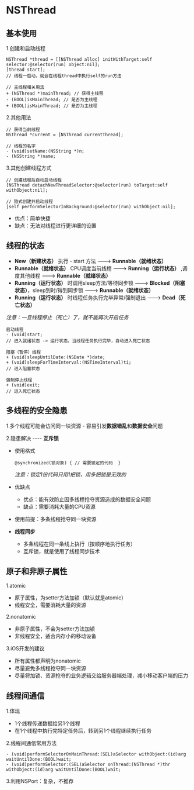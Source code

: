 
# NSThread

## 基本使用


1.创建和启动线程

```objc
NSThread *thread = [[NSThread alloc] initWithTarget:self selector:@selector(run) object:nil];[thread start];// 线程一启动，就会在线程thread中执行self的run方法// 主线程相关用法+ (NSThread *)mainThread; // 获得主线程- (BOOL)isMainThread; // 是否为主线程+ (BOOL)isMainThread; // 是否为主线程
```
2.其他用法

``` objc// 获得当前线程NSThread *current = [NSThread currentThread];// 线程的名字- (void)setName:(NSString *)n;- (NSString *)name;
```
3.其他创建线程方式

```objc
// 创建线程后自动启动线程[NSThread detachNewThreadSelector:@selector(run) toTarget:self withObject:nil];// 隐式创建并启动线程[self performSelectorInBackground:@selector(run) withObject:nil];
```
- 优点：简单快捷- 缺点：无法对线程进行更详细的设置

## 线程的状态

- **New（新建状态）** 执行 - start 方法 ---> **Runnable（就绪状态）**
- **Runnable（就绪状态）** CPU调度当前线程 ---> **Running（运行状态）** ,调度其他线程 ---> **Runnable（就绪状态）**
- **Running（运行状态）** 时调用sleep方法/等待同步锁 ---> **Blocked（阻塞状态）**，sleep到时/得到同步锁 ---> **Runnable（就绪状态）**
- **Running（运行状态）** 时线程任务执行完毕异常/强制退出 ---> **Dead（死亡状态）**

*注意：一旦线程停止（死亡）了，就不能再次开启任务*

```objc
启动线程- (void)start; // 进入就绪状态 -> 运行状态。当线程任务执行完毕，自动进入死亡状态阻塞（暂停）线程+ (void)sleepUntilDate:(NSDate *)date;+ (void)sleepForTimeInterval:(NSTimeInterval)ti;// 进入阻塞状态强制停止线程+ (void)exit;// 进入死亡状态```

## 多线程的安全隐患

1.多个线程可能会访问同一块资源
	- 容易引发**数据错乱**和**数据安全**问题

2.隐患解决 ---- **互斥锁**

-  使用格式
	
	```objc
	@synchronized(锁对象) { // 需要锁定的代码  }
	```	*注意：锁定1份代码只用1把锁，用多把锁是无效的*
	   
- 优缺点	- 优点：能有效防止因多线程抢夺资源造成的数据安全问题	- 缺点：需要消耗大量的CPU资源	
- 使用前提：多条线程抢夺同一块资源- **线程同步**
	- 多条线程在同一条线上执行（按顺序地执行任务）	- 互斥锁，就是使用了线程同步技术
	## 原子和非原子属性

1.atomic

- 原子属性，为setter方法加锁（默认就是atomic）
- 线程安全，需要消耗大量的资源
2.nonatomic

- 非原子属性，不会为setter方法加锁- 非线程安全，适合内存小的移动设备3.iOS开发的建议
- 所有属性都声明为nonatomic- 尽量避免多线程抢夺同一块资源- 尽量将加锁、资源抢夺的业务逻辑交给服务器端处理，减小移动客户端的压力

## 线程间通信

1.体现

- 1个线程传递数据给另1个线程- 在1个线程中执行完特定任务后，转到另1个线程继续执行任务

2.线程间通信常用方法

```objc- (void)performSelectorOnMainThread:(SEL)aSelector withObject:(id)arg waitUntilDone:(BOOL)wait;- (void)performSelector:(SEL)aSelector onThread:(NSThread *)thr withObject:(id)arg waitUntilDone:(BOOL)wait;
```
3.利用NSPort：复杂，不推荐 
